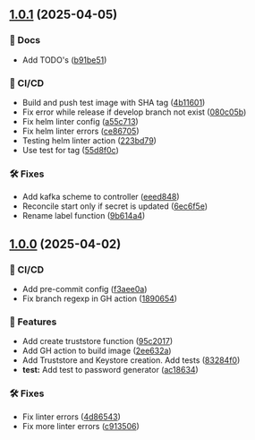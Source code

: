 ## [1.0.1](https://github.com/Randsw/schema-registry-operator-strimzi/compare/1.0.0...1.0.1) (2025-04-05)


### 📔 Docs

* Add TODO's ([b91be51](https://github.com/Randsw/schema-registry-operator-strimzi/commit/b91be51e7e410dc32f233135afcba953bc43cbec))


### 🦊 CI/CD

* Build and push test image with SHA tag ([4b11601](https://github.com/Randsw/schema-registry-operator-strimzi/commit/4b11601da8abe49e25089d3092ac6db7ce2f8a1f))
* Fix error while release if develop branch not exist ([080c05b](https://github.com/Randsw/schema-registry-operator-strimzi/commit/080c05b009a07ed753cc32c574526307fcbe7104))
* Fix helm linter config ([a55c713](https://github.com/Randsw/schema-registry-operator-strimzi/commit/a55c713577c583168d78d49293446e32bbbe0d60))
* Fix helm linter errors ([ce86705](https://github.com/Randsw/schema-registry-operator-strimzi/commit/ce867057ca029c8da16526bff003f8660b486942))
* Testing helm linter action ([223bd79](https://github.com/Randsw/schema-registry-operator-strimzi/commit/223bd7982e7f58ea10d803f8049ab23fce5bca54))
* Use test for tag ([55d8f0c](https://github.com/Randsw/schema-registry-operator-strimzi/commit/55d8f0c9470e2767b75df93af21b0a7e53a7501c))


### 🛠 Fixes

* Add kafka scheme to controller ([eeed848](https://github.com/Randsw/schema-registry-operator-strimzi/commit/eeed848c22043b2497b827ef0992db3d59e339c1))
* Reconcile start only if secret is updated ([6ec6f5e](https://github.com/Randsw/schema-registry-operator-strimzi/commit/6ec6f5ea6f667f9af1953645de6fbb16256756d2))
* Rename label function ([9b614a4](https://github.com/Randsw/schema-registry-operator-strimzi/commit/9b614a4234594b7187617b7b7f4594b1f9fd80d3))

## [1.0.0](https://github.com/Randsw/schema-registry-operator-strimzi/compare/...1.0.0) (2025-04-02)


### 🦊 CI/CD

* Add pre-commit config ([f3aee0a](https://github.com/Randsw/schema-registry-operator-strimzi/commit/f3aee0af3c67e262371c0c50a8042085aecf464a))
* Fix branch regexp in GH action ([1890654](https://github.com/Randsw/schema-registry-operator-strimzi/commit/1890654f7c2df44c04fe8aa886c449da6995a8df))


### 🚀 Features

* Add create truststore function ([95c2017](https://github.com/Randsw/schema-registry-operator-strimzi/commit/95c201718141877a1abffb80ffcff3f6dc57f520))
* Add GH action to build image ([2ee632a](https://github.com/Randsw/schema-registry-operator-strimzi/commit/2ee632a0566790517f858cc589f2bdcf9c3f83cb))
* Add Truststore and Keystore creation. Add tests ([83284f0](https://github.com/Randsw/schema-registry-operator-strimzi/commit/83284f0f08babd6e4e48351e7154a21daad689f6))
* **test:** Add test to password generator ([ac18634](https://github.com/Randsw/schema-registry-operator-strimzi/commit/ac18634549d1455e321475e04e02e3e0b447e067))


### 🛠 Fixes

* Fix linter errors ([4d86543](https://github.com/Randsw/schema-registry-operator-strimzi/commit/4d865439429d03c84f1c2ea7061836bc3e2deb4e))
* Fix more linter errors ([c913506](https://github.com/Randsw/schema-registry-operator-strimzi/commit/c9135067239982095a69087bfdd9ccb456c4a789))
